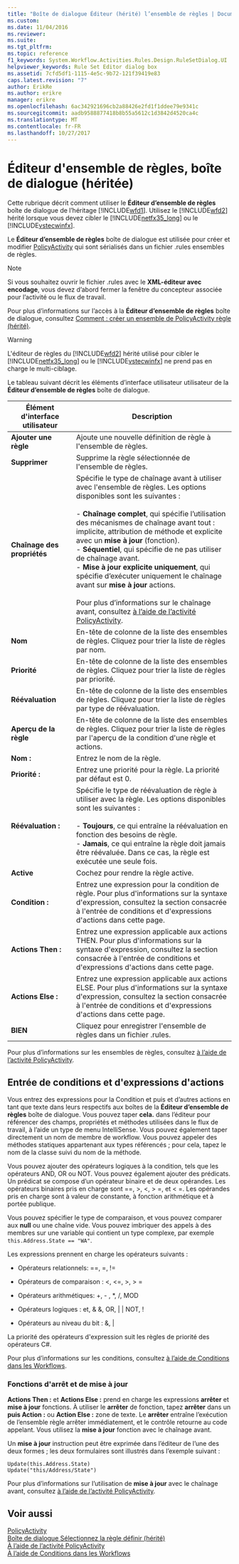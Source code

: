 ```yaml
---
title: "Boîte de dialogue Éditeur (hérité) l’ensemble de règles | Documents Microsoft"
ms.custom: 
ms.date: 11/04/2016
ms.reviewer: 
ms.suite: 
ms.tgt_pltfrm: 
ms.topic: reference
f1_keywords: System.Workflow.Activities.Rules.Design.RuleSetDialog.UI
helpviewer_keywords: Rule Set Editor dialog box
ms.assetid: 7cfd5df1-1115-4e5c-9b72-121f39419e83
caps.latest.revision: "7"
author: ErikRe
ms.author: erikre
manager: erikre
ms.openlocfilehash: 6ac342921696cb2a88426e2fd1f1ddee79e9341c
ms.sourcegitcommit: aadb9588877418b8b55a5612c1d3842d4520ca4c
ms.translationtype: MT
ms.contentlocale: fr-FR
ms.lasthandoff: 10/27/2017
---
```

# <a name="rule-set-editor-dialog-box-legacy"></a>Éditeur d'ensemble de règles, boîte de dialogue (héritée)
Cette rubrique décrit comment utiliser le **Éditeur d’ensemble de règles** boîte de dialogue de l’héritage [!INCLUDE[wfd1](../workflow-designer/includes/wfd1_md.md)]. Utilisez le [!INCLUDE[wfd2](../workflow-designer/includes/wfd2_md.md)] hérité lorsque vous devez cibler le [!INCLUDE[netfx35_long](../workflow-designer/includes/netfx35_long_md.md)] ou le [!INCLUDE[vstecwinfx](../workflow-designer/includes/vstecwinfx_md.md)].  
  
 Le **Éditeur d’ensemble de règles** boîte de dialogue est utilisée pour créer et modifier [PolicyActivity](http://go.microsoft.com/fwlink?LinkID=65019) qui sont sérialisés dans un fichier .rules ensembles de règles.  
  
> [!NOTE]
>  Si vous souhaitez ouvrir le fichier .rules avec le **XML-éditeur avec encodage**, vous devez d’abord fermer la fenêtre du concepteur associée pour l’activité ou le flux de travail.  
  
 Pour plus d’informations sur l’accès à la **Éditeur d’ensemble de règles** boîte de dialogue, consultez [Comment : créer un ensemble de PolicyActivity règle (hérité)](../workflow-designer/how-to-create-a-policyactivity-rule-set-legacy.md).  
  
> [!WARNING]
>  L'éditeur de règles du [!INCLUDE[wfd2](../workflow-designer/includes/wfd2_md.md)] hérité utilisé pour cibler le [!INCLUDE[netfx35_long](../workflow-designer/includes/netfx35_long_md.md)] ou le [!INCLUDE[vstecwinfx](../workflow-designer/includes/vstecwinfx_md.md)] ne prend pas en charge le multi-ciblage.  
  
 Le tableau suivant décrit les éléments d’interface utilisateur utilisateur de la **Éditeur d’ensemble de règles** boîte de dialogue.  
  
|Élément d'interface utilisateur|Description|  
|----------------|-----------------|  
|**Ajouter une règle**|Ajoute une nouvelle définition de règle à l'ensemble de règles.|  
|**Supprimer**|Supprime la règle sélectionnée de l'ensemble de règles.|  
|**Chaînage des propriétés**|Spécifie le type de chaînage avant à utiliser avec l'ensemble de règles. Les options disponibles sont les suivantes :<br /><br /> -   **Chaînage complet**, qui spécifie l’utilisation des mécanismes de chaînage avant tout : implicite, attribution de méthode et explicite avec un **mise à jour** (fonction).<br />-   **Séquentiel**, qui spécifie de ne pas utiliser de chaînage avant.<br />-   **Mise à jour explicite uniquement**, qui spécifie d’exécuter uniquement le chaînage avant sur **mise à jour** actions.<br /><br /> Pour plus d’informations sur le chaînage avant, consultez [à l’aide de l’activité PolicyActivity](http://go.microsoft.com/fwlink?LinkID=65004).|  
|**Nom**|En-tête de colonne de la liste des ensembles de règles. Cliquez pour trier la liste de règles par nom.|  
|**Priorité**|En-tête de colonne de la liste des ensembles de règles. Cliquez pour trier la liste de règles par priorité.|  
|**Réévaluation**|En-tête de colonne de la liste des ensembles de règles. Cliquez pour trier la liste de règles par type de réévaluation.|  
|**Aperçu de la règle**|En-tête de colonne de la liste des ensembles de règles. Cliquez pour trier la liste de règles par l'aperçu de la condition d'une règle et actions.|  
|**Nom :**|Entrez le nom de la règle.|  
|**Priorité :**|Entrez une priorité pour la règle. La priorité par défaut est 0.|  
|**Réévaluation :**|Spécifie le type de réévaluation de règle à utiliser avec la règle. Les options disponibles sont les suivantes :<br /><br /> -   **Toujours**, ce qui entraîne la réévaluation en fonction des besoins de règle.<br />-   **Jamais**, ce qui entraîne la règle doit jamais être réévaluée. Dans ce cas, la règle est exécutée une seule fois.|  
|**Active**|Cochez pour rendre la règle active.|  
|**Condition :**|Entrez une expression pour la condition de règle. Pour plus d'informations sur la syntaxe d'expression, consultez la section consacrée à l'entrée de conditions et d'expressions d'actions dans cette page.|  
|**Actions Then :**|Entrez une expression applicable aux actions THEN. Pour plus d'informations sur la syntaxe d'expression, consultez la section consacrée à l'entrée de conditions et d'expressions d'actions dans cette page.|  
|**Actions Else :**|Entrez une expression applicable aux actions ELSE. Pour plus d'informations sur la syntaxe d'expression, consultez la section consacrée à l'entrée de conditions et d'expressions d'actions dans cette page.|  
|**BIEN**|Cliquez pour enregistrer l'ensemble de règles dans un fichier .rules.|  
  
 Pour plus d’informations sur les ensembles de règles, consultez [à l’aide de l’activité PolicyActivity](http://go.microsoft.com/fwlink?LinkID=65004).  
  
## <a name="entering-condition-and-action-expressions"></a>Entrée de conditions et d'expressions d'actions  
 Vous entrez des expressions pour la Condition et puis et d’autres actions en tant que texte dans leurs respectifs aux boîtes de la **Éditeur d’ensemble de règles** boîte de dialogue. Vous pouvez taper **cela.** dans l’éditeur pour référencer des champs, propriétés et méthodes utilisées dans le flux de travail, à l’aide un type de menu IntelliSense. Vous pouvez également taper directement un nom de membre de workflow. Vous pouvez appeler des méthodes statiques appartenant aux types référencés ; pour cela, tapez le nom de la classe suivi du nom de la méthode.  
  
 Vous pouvez ajouter des opérateurs logiques à la condition, tels que les opérateurs AND, OR ou NOT. Vous pouvez également ajouter des prédicats. Un prédicat se compose d’un opérateur binaire et de deux opérandes. Les opérateurs binaires pris en charge sont ==, >, \<, > =, et < =. Les opérandes pris en charge sont à valeur de constante, à fonction arithmétique et à portée publique.  
  
 Vous pouvez spécifier le type de comparaison, et vous pouvez comparer aux **null** ou une chaîne vide. Vous pouvez imbriquer des appels à des membres sur une variable qui contient un type complexe, par exemple `this.Address.State == "WA"`.  
  
 Les expressions prennent en charge les opérateurs suivants :  
  
-   Opérateurs relationnels: ==, =, !=  
  
-   Opérateurs de comparaison : <, \<=, >, > =  
  
-   Opérateurs arithmétiques: +, - , *, /, MOD  
  
-   Opérateurs logiques : et, & &, OR, &#124; &#124; NOT, !  
  
-   Opérateurs au niveau du bit : &, &#124;  
  
 La priorité des opérateurs d'expression suit les règles de priorité des opérateurs C#.  
  
 Pour plus d’informations sur les conditions, consultez [à l’aide de Conditions dans les Workflows](http://msdn.microsoft.com/en-us/541211f5-d382-4810-894f-71f00b34fa77).  
  
### <a name="halt-and-update-functions"></a>Fonctions d'arrêt et de mise à jour  
 **Actions Then :** et **Actions Else :** prend en charge les expressions **arrêter** et **mise à jour** fonctions. À utiliser le **arrêter** de fonction, tapez **arrêter** dans un **puis Action :** ou **Action Else :** zone de texte. Le **arrêter** entraîne l’exécution de l’ensemble règle arrêter immédiatement, et le contrôle retourne au code appelant. Vous utilisez la **mise à jour** fonction avec le chaînage avant.  
  
 Un **mise à jour** instruction peut être exprimée dans l’éditeur de l’une des deux formes ; les deux formulaires sont illustrés dans l’exemple suivant :  
  
```  
Update(this.Address.State)  
Update("this/Address/State")  
```  
  
 Pour plus d’informations sur l’utilisation de **mise à jour** avec le chaînage avant, consultez [à l’aide de l’activité PolicyActivity](http://go.microsoft.com/fwlink?LinkID=65004).  
  
## <a name="see-also"></a>Voir aussi  
 [PolicyActivity](http://go.microsoft.com/fwlink?LinkID=65019)   
 [Boîte de dialogue Sélectionnez la règle définir (hérité)](../workflow-designer/select-rule-set-dialog-box-legacy.md)   
 [À l’aide de l’activité PolicyActivity](http://go.microsoft.com/fwlink?LinkID=65004)   
 [À l’aide de Conditions dans les Workflows](http://go.microsoft.com/fwlink?LinkID=65009)